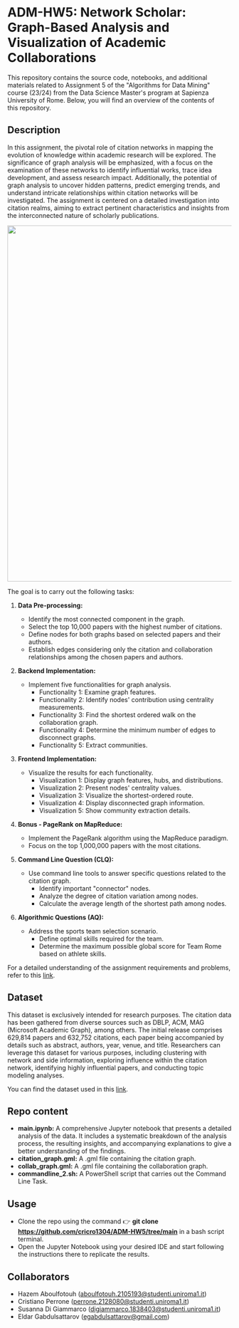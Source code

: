 # ADM-HW5: Network Scholar: Graph-Based Analysis and Visualization of Academic Collaborations
This repository contains the source code, notebooks, and additional materials related to Assignment 5 of the "Algorithms for Data Mining" course (23/24) from the Data Science Master's program at Sapienza University of Rome. Below, you will find an overview of the contents of this repository.


## Description

In this assignment, the pivotal role of citation networks in mapping the evolution of knowledge within academic research will be explored. The significance of graph analysis will be emphasized, with a focus on the examination of these networks to identify influential works, trace idea development, and assess research impact. Additionally, the potential of graph analysis to uncover hidden patterns, predict emerging trends, and understand intricate relationships within citation networks will be investigated. The assignment is centered on a detailed investigation into citation realms, aiming to extract pertinent characteristics and insights from the interconnected nature of scholarly publications.

<p align="center">
<img src="https://filelist.tudelft.nl/Library/Themaportalen/Research%20Analytics/C12.png" width = 800>
</p>

The goal is to carry out the following tasks:

1. **Data Pre-processing:**
   - Identify the most connected component in the graph.
   - Select the top 10,000 papers with the highest number of citations.
   - Define nodes for both graphs based on selected papers and their authors.
   - Establish edges considering only the citation and collaboration relationships among the chosen papers and authors.

2. **Backend Implementation:**
   - Implement five functionalities for graph analysis.
     - Functionality 1: Examine graph features.
     - Functionality 2: Identify nodes' contribution using centrality measurements.
     - Functionality 3: Find the shortest ordered walk on the collaboration graph.
     - Functionality 4: Determine the minimum number of edges to disconnect graphs.
     - Functionality 5: Extract communities.

3. **Frontend Implementation:**
   - Visualize the results for each functionality.
     - Visualization 1: Display graph features, hubs, and distributions.
     - Visualization 2: Present nodes' centrality values.
     - Visualization 3: Visualize the shortest-ordered route.
     - Visualization 4: Display disconnected graph information.
     - Visualization 5: Show community extraction details.

4. **Bonus - PageRank on MapReduce:**
   - Implement the PageRank algorithm using the MapReduce paradigm.
   - Focus on the top 1,000,000 papers with the most citations.

5. **Command Line Question (CLQ):**
   - Use command line tools to answer specific questions related to the citation graph.
     - Identify important "connector" nodes.
     - Analyze the degree of citation variation among nodes.
     - Calculate the average length of the shortest path among nodes.

6. **Algorithmic Questions (AQ):**
   - Address the sports team selection scenario.
     - Define optimal skills required for the team.
     - Determine the maximum possible global score for Team Rome based on athlete skills.

For a detailed understanding of the assignment requirements and problems, refer to this [link](https://github.com/Sapienza-University-Rome/ADM/tree/master/2023/Homework_5).

## Dataset

This dataset is exclusively intended for research purposes. The citation data has been gathered from diverse sources such as DBLP, ACM, MAG (Microsoft Academic Graph), among others. The initial release comprises 629,814 papers and 632,752 citations, each paper being accompanied by details such as abstract, authors, year, venue, and title. Researchers can leverage this dataset for various purposes, including clustering with network and side information, exploring influence within the citation network, identifying highly influential papers, and conducting topic modeling analyses.

You can find the dataset used in this [link](https://www.kaggle.com/datasets/mathurinache/citation-network-dataset).

## Repo content

- **main.ipynb:** A comprehensive Jupyter notebook that presents a detailed analysis of the data. It includes a systematic breakdown of the analysis process, the resulting insights, and accompanying explanations to give a better understanding of the findings.
- **citation_graph.gml:**  A .gml file containing the citation graph.
- **collab_graph.gml:**  A .gml file containing the collaboration graph.
- **commandline_2.sh:** A PowerShell script that carries out the Command Line Task.


## Usage
- Clone the repo using the command 👉 **git clone https://github.com/cricro1304/ADM-HW5/tree/main** in a bash script terminal.
- Open the Jupyter Notebook using your desired IDE and start following the instructions there to replicate the results.

## Collaborators
- Hazem Aboulfotouh (aboulfotouh.2105193@studenti.uniroma1.it)
- Cristiano Perrone (perrone.2128080@studenti.uniroma1.it)
- Susanna Di Giammarco (digiammarco.1838403@studenti.uniroma1.it)
- Eldar Gabdulsattarov (egabdulsattarov@gmail.com)



